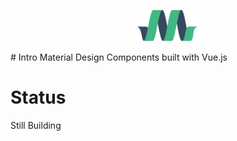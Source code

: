 <p align="center"><a href="http://vuejs.org" target="_blank"><img width="100"src="https://github.com/ElvisKang/vue-material/blob/gh-pages/images/logo.svg"></a></p>
# Intro
Material Design Components built with Vue.js

# Status
Still Building